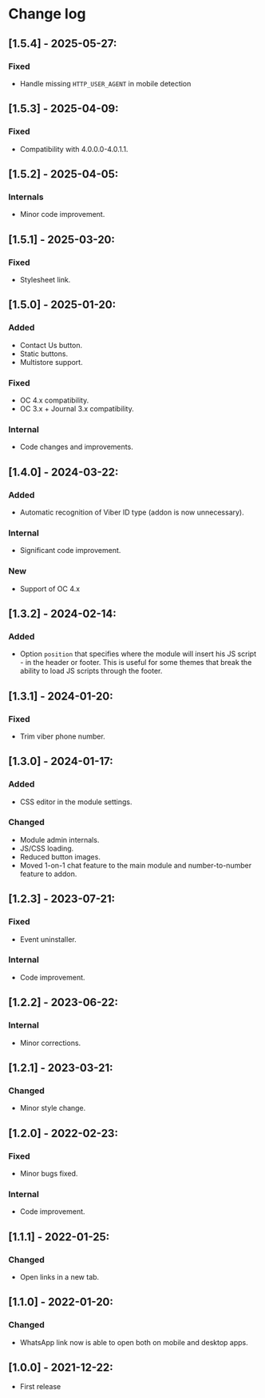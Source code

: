 # Change log

## [1.5.4] - 2025-05-27:
### Fixed
- Handle missing `HTTP_USER_AGENT` in mobile detection

## [1.5.3] - 2025-04-09:
### Fixed
- Compatibility with 4.0.0.0-4.0.1.1.

## [1.5.2] - 2025-04-05:
### Internals
- Minor code improvement.

## [1.5.1] - 2025-03-20:
### Fixed
- Stylesheet link.

## [1.5.0] - 2025-01-20:
### Added
- Contact Us button.
- Static buttons.
- Multistore support.
### Fixed
- OC 4.x compatibility.
- OC 3.x + Journal 3.x compatibility.
### Internal
- Code changes and improvements.

## [1.4.0] - 2024-03-22:
### Added
- Automatic recognition of Viber ID type (addon is now unnecessary).
### Internal
- Significant code improvement.
### New
- Support of OC 4.x

## [1.3.2] - 2024-02-14:
### Added
- Option `position` that specifies where the module will insert his JS script - in the header or footer. This is useful for some themes that break the ability to load JS scripts through the footer.

## [1.3.1] - 2024-01-20:
### Fixed
- Trim viber phone number.

## [1.3.0] - 2024-01-17:
### Added
- CSS editor in the module settings.
### Changed
- Module admin internals.
- JS/CSS loading.
- Reduced button images.
- Moved 1-on-1 chat feature to the main module and number-to-number feature to addon.

## [1.2.3] - 2023-07-21:
### Fixed
- Event uninstaller.
### Internal
- Code improvement.

## [1.2.2] - 2023-06-22:
### Internal
- Minor corrections.

## [1.2.1] - 2023-03-21:
### Changed
- Minor style change.

## [1.2.0] - 2022-02-23:
### Fixed
- Minor bugs fixed.
### Internal
- Code improvement.

## [1.1.1] - 2022-01-25:
### Changed
- Open links in a new tab.

## [1.1.0] - 2022-01-20:
### Changed
- WhatsApp link now is able to open both on mobile and desktop apps.

## [1.0.0] - 2021-12-22:
- First release
